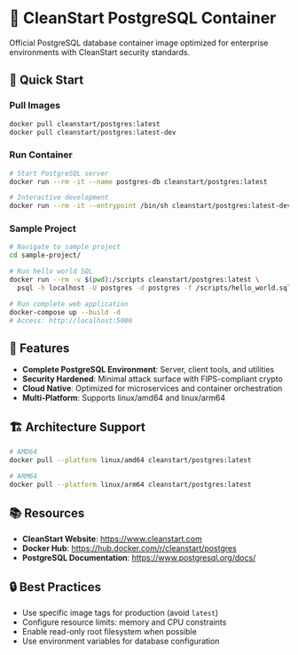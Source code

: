 # 🐘 CleanStart PostgreSQL Container

Official PostgreSQL database container image optimized for enterprise environments with CleanStart security standards.

## 🚀 Quick Start

### Pull Images
```bash
docker pull cleanstart/postgres:latest
docker pull cleanstart/postgres:latest-dev
```

### Run Container
```bash
# Start PostgreSQL server
docker run --rm -it --name postgres-db cleanstart/postgres:latest

# Interactive development
docker run --rm -it --entrypoint /bin/sh cleanstart/postgres:latest-dev
```

### Sample Project
```bash
# Navigate to sample project
cd sample-project/

# Run hello world SQL
docker run --rm -v $(pwd):/scripts cleanstart/postgres:latest \
  psql -h localhost -U postgres -d postgres -f /scripts/hello_world.sql

# Run complete web application
docker-compose up --build -d
# Access: http://localhost:5000
```

## 🌟 Features

- **Complete PostgreSQL Environment**: Server, client tools, and utilities
- **Security Hardened**: Minimal attack surface with FIPS-compliant crypto
- **Cloud Native**: Optimized for microservices and container orchestration
- **Multi-Platform**: Supports linux/amd64 and linux/arm64

## 🏗️ Architecture Support

```bash
# AMD64
docker pull --platform linux/amd64 cleanstart/postgres:latest

# ARM64
docker pull --platform linux/arm64 cleanstart/postgres:latest
```

## 📚 Resources

- **CleanStart Website**: https://www.cleanstart.com
- **Docker Hub**: https://hub.docker.com/r/cleanstart/postgres
- **PostgreSQL Documentation**: https://www.postgresql.org/docs/

## 🔒 Best Practices

- Use specific image tags for production (avoid `latest`)
- Configure resource limits: memory and CPU constraints
- Enable read-only root filesystem when possible
- Use environment variables for database configuration